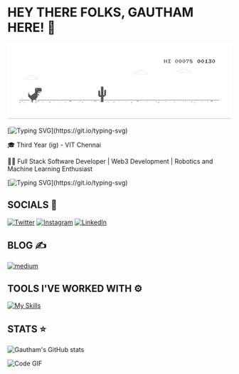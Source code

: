 # HEY THERE FOLKS, GAUTHAM HERE! 👋

![Alt Text](dino.gif)

[![Typing SVG](https://readme-typing-svg.demolab.com?font=Fira+Code&size=16&pause=1000&width=435&lines=This+is+my+CREATIVITY+zone!)](https://git.io/typing-svg)

🎓 Third Year (ig) - VIT Chennai

🧑‍💻 Full Stack Software Developer | Web3 Development | Robotics and Machine Learning Enthusiast

[![Typing SVG](https://readme-typing-svg.demolab.com?font=JetBrains&weight=800&size=21&pause=1000&color=4363F7&width=435&lines=Learning+New+Things+Everyday!)](https://git.io/typing-svg)

## SOCIALS 📲
[![Twitter](https://cdn.jsdelivr.net/gh/dmhendricks/signature-social-icons/icons/round-flat-filled/50px/twitter.png)](https://twitter.com/gauthkingETH)
[![Instagram](https://cdn.jsdelivr.net/gh/dmhendricks/signature-social-icons/icons/round-flat-filled/50px/instagram.png)](https://www.instagram.com/_thegauthamkrishhna._/)
[![LinkedIn](https://cdn.jsdelivr.net/gh/dmhendricks/signature-social-icons/icons/round-flat-filled/50px/linkedin.png)](https://www.linkedin.com/in/cp-gautham-krishna-580450227/)

## BLOG ✍️
[![medium](https://img.shields.io/badge/Medium-12100E?style=for-the-badge&logo=medium&logoColor=white)](https://medium.com/@appskans2017)

## TOOLS I'VE WORKED WITH ⚙️
[![My Skills](https://skillicons.dev/icons?i=js,html,css,react,tailwind,nextjs,ts,solidity,cpp,c,python,mongodb,nodejs,prisma,mysql,figma,remix,pytorch,java,fastapi,flask,aws,arduino,bootstrap)](https://skillicons.dev)


## STATS ⭐
![Gautham's GitHub stats](https://github-readme-stats.vercel.app/api?username=gauthking&show_icons=true&theme=radical)

![Code GIF](https://raw.githubusercontent.com/RaghavK16/RaghavK16/master/giphy.webp)
